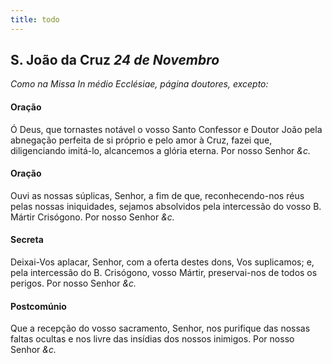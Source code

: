 ```yaml
---
title: todo
---
```

<h2 class="text-center">S. João da Cruz <em>24 de Novembro</em></h2>

<em>Como na Missa In médio Ecclésiae, página doutores, excepto:</em>

<h4 class="text-center">Oração</h4>
<div class="container-fluid">
<div class="row">
<div class="dropcap text-justify">

</div>
<div class="dropcap text-justify">
Ó Deus, que tornastes notável o vosso Santo Confessor e Doutor João pela abnegação perfeita de si próprio e pelo amor à Cruz, fazei que, diligenciando imitá-lo, alcancemos a glória eterna. Por nosso Senhor <em>&c.</em>
</div>
</div>
</div>

<h4 class="text-center">Oração</h4>
<div class="container-fluid">
<div class="row">
<div class="dropcap text-justify">

</div>
<div class="dropcap text-justify">
Ouvi as nossas súplicas, Senhor, a fim de que, reconhecendo-nos réus pelas nossas iniquidades, sejamos absolvidos pela intercessão do vosso B. Mártir Crisógono. Por nosso Senhor <em>&c.</em>
</div>
</div>
</div>

<h4 class="text-center">Secreta</h4>
<div class="container-fluid">
<div class="row">
<div class="dropcap text-justify">

</div>
<div class="dropcap text-justify">
Deixai-Vos aplacar, Senhor, com a oferta destes dons, Vos suplicamos; e, pela intercessão do B. Crisógono, vosso Mártir, preservai-nos de todos os perigos. Por nosso Senhor <em>&c.</em>
</div>
</div>
</div>

<h4 class="text-center">Postcomúnio</h4>
<div class="container-fluid">
<div class="row">
<div class="dropcap text-justify">

</div>
<div class="dropcap text-justify">
Que a recepção do vosso sacramento, Senhor, nos purifique das nossas faltas ocultas e nos livre das insídias dos nossos inimigos. Por nosso Senhor <em>&c.</em>
</div>
</div>
</div>

